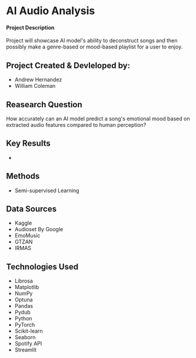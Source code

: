 # AI Audio Analysis
#### Project Description
Project will showcase AI model's ability to deconstruct songs and then possibly make a genre-based or mood-based playlist for a user to enjoy.

## Project Created & Devleloped by:
- Andrew Hernandez
- William Coleman

## Reasearch Question
How accurately can an AI model predict a song's emotional mood based on extracted audio features compared to human perception?

## Key Results
- 

## Methods
- Semi-supervised Learning

## Data Sources
- Kaggle
- Audioset By Google
- EmoMusic
- GTZAN
- IRMAS

## Technologies Used
- Librosa
- Matplotlib
- NumPy
- Optuna
- Pandas
- Pydub
- Python
- PyTorch
- Scikit-learn
- Seaborn
- Spotify API
- Streamlit
